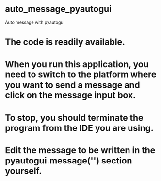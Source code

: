 # auto_message_pyautogui
Auto message with pyautogui

# The code is readily available.
# When you run this application, you need to switch to the platform where you want to send a message and click on the message input box.
# To stop, you should terminate the program from the IDE you are using.
# Edit the message to be written in the pyautogui.message('') section yourself.
